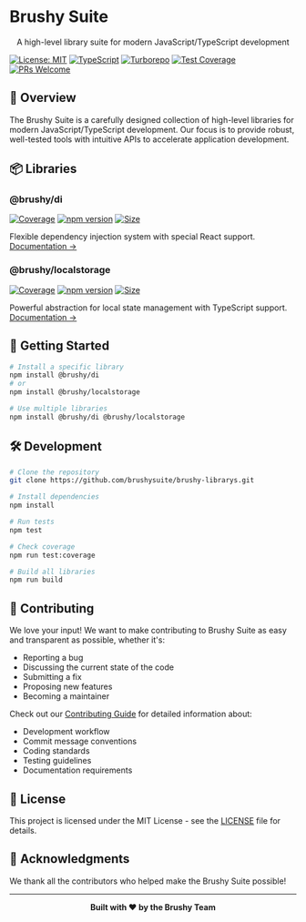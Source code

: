 # Brushy Suite

<div align="center">
  <p>A high-level library suite for modern JavaScript/TypeScript development</p>
</div>

[![License: MIT](https://img.shields.io/badge/License-MIT-yellow.svg)](https://opensource.org/licenses/MIT)
[![TypeScript](https://img.shields.io/badge/TypeScript-5.8-blue.svg)](https://www.typescriptlang.org/)
[![Turborepo](https://img.shields.io/badge/Built%20With-Turborepo-blueviolet.svg)](https://turbo.build/)
[![Test Coverage](https://img.shields.io/badge/Coverage-97.98%25-brightgreen.svg)](coverage)
[![PRs Welcome](https://img.shields.io/badge/PRs-welcome-brightgreen.svg)](CONTRIBUTING.md)


## 🎯 Overview

The Brushy Suite is a carefully designed collection of high-level libraries for modern JavaScript/TypeScript development. Our focus is to provide robust, well-tested tools with intuitive APIs to accelerate application development.

## 📦 Libraries

### @brushy/di

[![Coverage](https://img.shields.io/badge/coverage-97.98%25-brightgreen.svg)](packages/di/coverage)
[![npm version](https://badge.fury.io/js/%40brushy%2Fdi.svg)](https://www.npmjs.com/package/@brushy/di)
[![Size](https://img.shields.io/bundlephobia/minzip/@brushy/di)](https://bundlephobia.com/package/@brushy/di)

Flexible dependency injection system with special React support. [Documentation →](packages/di/docs)

### @brushy/localstorage

[![Coverage](https://img.shields.io/badge/coverage-96.87%25-brightgreen.svg)](packages/localstorage/coverage)
[![npm version](https://badge.fury.io/js/%40brushy%2Flocalstorage.svg)](https://www.npmjs.com/package/@brushy/localstorage)
[![Size](https://img.shields.io/bundlephobia/minzip/@brushy/localstorage)](https://bundlephobia.com/package/@brushy/localstorage)

Powerful abstraction for local state management with TypeScript support. [Documentation →](packages/localstorage/docs)

## 🚀 Getting Started

```bash
# Install a specific library
npm install @brushy/di
# or
npm install @brushy/localstorage

# Use multiple libraries
npm install @brushy/di @brushy/localstorage
```

## 🛠 Development

```bash
# Clone the repository
git clone https://github.com/brushysuite/brushy-librarys.git

# Install dependencies
npm install

# Run tests
npm test

# Check coverage
npm run test:coverage

# Build all libraries
npm run build
```

## 🤝 Contributing

We love your input! We want to make contributing to Brushy Suite as easy and transparent as possible, whether it's:

- Reporting a bug
- Discussing the current state of the code
- Submitting a fix
- Proposing new features
- Becoming a maintainer

Check out our [Contributing Guide](CONTRIBUTING.md) for detailed information about:

- Development workflow
- Commit message conventions
- Coding standards
- Testing guidelines
- Documentation requirements

## 📄 License

This project is licensed under the MIT License - see the [LICENSE](LICENSE) file for details.

## 🌟 Acknowledgments

We thank all the contributors who helped make the Brushy Suite possible!

---

<div align="center">
  <strong>Built with ❤️ by the Brushy Team</strong>
</div>
